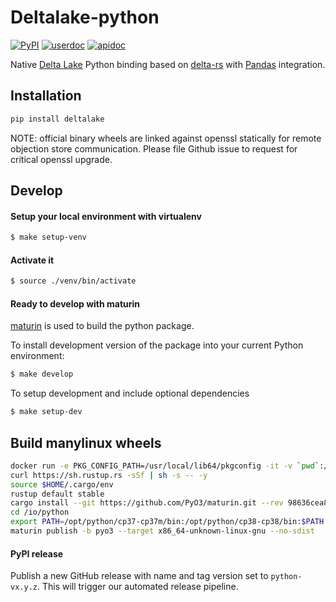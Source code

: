 Deltalake-python
================

[![PyPI](https://img.shields.io/pypi/v/deltalake.svg?style=flat-square)](https://pypi.org/project/deltalake/)
[![userdoc](https://img.shields.io/badge/docs-user-blue)](https://delta-io.github.io/delta-rs/python/)
[![apidoc](https://img.shields.io/badge/docs-api-blue)](https://delta-io.github.io/delta-rs/python/api_reference.html)

Native [Delta Lake](https://delta.io/) Python binding based on
[delta-rs](https://github.com/delta-io/delta-rs) with
[Pandas](https://pandas.pydata.org/) integration.


Installation
------------

```bash
pip install deltalake
```

NOTE: official binary wheels are linked against openssl statically for remote
objection store communication. Please file Github issue to request for critical
openssl upgrade.


Develop
-------

#### Setup your local environment with virtualenv
```bash
$ make setup-venv
```

#### Activate it
```bash
$ source ./venv/bin/activate
```

#### Ready to develop with maturin

[maturin](https://github.com/PyO3/maturin) is used to build the python package.

To install development version of the package into your current Python environment:

```bash
$ make develop
```

To setup development and include optional dependencies

```bash
$ make setup-dev
```

Build manylinux wheels
----------------------

```bash
docker run -e PKG_CONFIG_PATH=/usr/local/lib64/pkgconfig -it -v `pwd`:/io apache/arrow-dev:amd64-centos-6.10-python-manylinux2010 bash
curl https://sh.rustup.rs -sSf | sh -s -- -y
source $HOME/.cargo/env
rustup default stable
cargo install --git https://github.com/PyO3/maturin.git --rev 98636cea89c328b3eba4ebb548124f75c8018200 maturin
cd /io/python
export PATH=/opt/python/cp37-cp37m/bin:/opt/python/cp38-cp38/bin:$PATH
maturin publish -b pyo3 --target x86_64-unknown-linux-gnu --no-sdist
```

#### PyPI release

Publish a new GitHub release with name and tag version set to `python-vx.y.z`.
This will trigger our automated release pipeline.
